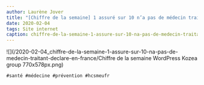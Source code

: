 ```yaml
---
author: Laurène Jover
title: "[Chiffre de la semaine] 1 assuré sur 10 n’a pas de médecin traitant déclaré en France."
date: 2020-02-04
tags: Site internet
caption: chiffre-de-la-semaine-1-assure-sur-10-na-pas-de-medecin-traitant-declare-en-france.webp
---
```


![](/2020-02-04_chiffre-de-la-semaine-1-assure-sur-10-na-pas-de-medecin-traitant-declare-en-france/Chiffre de la semaine WordPress Kozea group 770x578px.png)

    #santé #médecine #prévention #hcsmeufr

